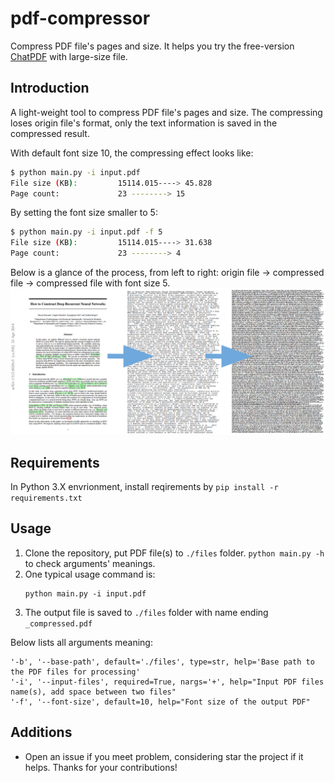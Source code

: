 # pdf-compressor
Compress PDF file's pages and size. It helps you try the free-version [ChatPDF](https://www.chatpdf.com/) with large-size file.

## Introduction

A light-weight tool to compress PDF file's pages and size. The compressing loses origin file's format, only the text information is saved in the compressed result.

With default font size 10, the compressing effect looks like:
```bash
$ python main.py -i input.pdf
File size (KB):         15114.015----> 45.828
Page count:             23 --------> 15
```
By setting the font size smaller to 5:
```bash
$ python main.py -i input.pdf -f 5
File size (KB):         15114.015----> 31.638
Page count:             23 --------> 4
```

Below is a glance of the process, from left to right: origin file -> compressed file -> compressed file with font size 5.
![](./files/introduction.png)

## Requirements

In Python 3.X envrionment, install reqirements by `pip install -r requirements.txt`

## Usage
1. Clone the repository, put PDF file(s) to `./files` folder.
`python main.py -h` to check arguments' meanings. 
2. One typical usage command is:
    ```
    python main.py -i input.pdf
    ```
3. The output file is saved to `./files` folder with name ending `_compressed.pdf`

Below lists all arguments meaning:
```
'-b', '--base-path', default='./files', type=str, help='Base path to the PDF files for processing'
'-i', '--input-files', required=True, nargs='+', help="Input PDF files name(s), add space between two files"
'-f', '--font-size', default=10, help="Font size of the output PDF"
```

## Additions

- Open an issue if you meet problem, considering star the project if it helps. Thanks for your contributions!